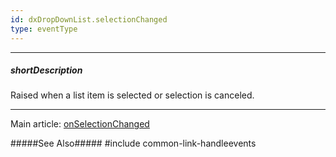 ```yaml
---
id: dxDropDownList.selectionChanged
type: eventType
---
```

---
##### shortDescription
Raised when a list item is selected or selection is canceled.

---
Main article: [onSelectionChanged](/api-reference/10%20UI%20Components/dxDropDownList/1%20Configuration/onSelectionChanged.md '{basewidgetpath}/Configuration/#onSelectionChanged')

#####See Also#####
#include common-link-handleevents